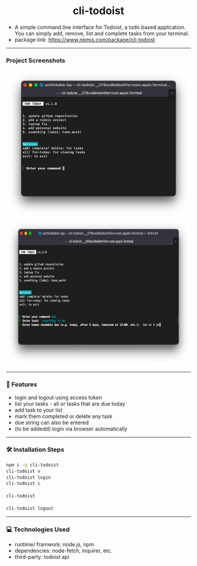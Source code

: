 <h1 align="center" id="title">cli-todoist</h1>

- A simple command line interface for Todoist, a todo based application. You can simply add, remove, list and complete tasks from your terminal.
- package link: https://www.npmjs.com/package/cli-todoist

---

### Project Screenshots

<img src="screenshots/Screenshot 2023-08-04 at 1.15.39 PM.png" alt="project-screenshot" height="400/">
<img src="screenshots/Screenshot 2023-08-04 at 1.16.40 PM.png" alt="project-screenshot" height="400/">

---  
  
### 🧐 Features
- login and logout using access token
- list your tasks - all or tasks that are due today
- add task to your list
- mark them completed or delete any task
- due string can also be entered
- (to be addedd) login via browser automatically

---

### 🛠️ Installation Steps
```sh
npm i -g cli-todoist
cli-todoist v
cli-todoist login
cli-todoist c

cli-todoist

cli-todoist logout
````

---


### 💻 Technologies Used
- runtime/ framwork: node.js, npm
- dependencies: node-fetch, inquirer, etc.
- third-party: todoist api

